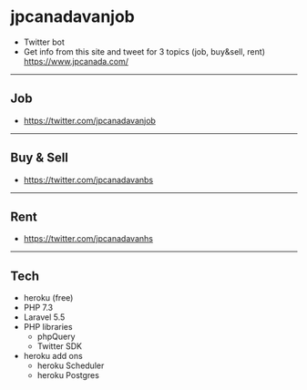 # jpcanadavanjob
- Twitter bot
- Get info from this site and tweet for 3 topics (job, buy&sell, rent)
https://www.jpcanada.com/
---
## Job
- https://twitter.com/jpcanadavanjob
---
## Buy & Sell
- https://twitter.com/jpcanadavanbs
---
## Rent
- https://twitter.com/jpcanadavanhs
---


## Tech
- heroku (free)
- PHP 7.3
- Laravel 5.5
- PHP libraries
    - phpQuery
    - Twitter SDK
- heroku add ons
    - heroku Scheduler
    - heroku Postgres
